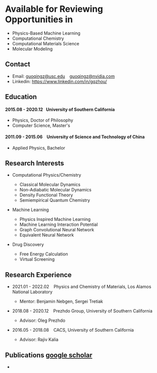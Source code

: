 # Available for Reviewing Opportunities in
* Physics-Based Machine Learning
* Computational Chemistry
* Computational Materials Science
* Molecular Modeling

## Contact
* Email: <guoqingz@usc.edu> &ensp; <guoqingz@nvidia.com>
* Linkedin: <https://www.linkedin.com/in/gqzhou/>

## Education

#### 2015.08 - 2020.12 &ensp;University of Southern California

* Physics, Doctor of Philosophy 
* Computer Science, Master's

#### 2011.09 - 2015.06 &ensp; University of Science and Technology of China

* Applied Physics, Bachelor

## Research Interests
* Computational Physics/Chemistry
    * Classical Molecular Dynamics
    * Non-Adiabatic Molecular Dynamics
    * Density Functional Theory
    * Semiempirical Quantum Chemistry

* Machine Learning
    * Physics Inspired Machine Learning
    * Machine Learning Interaction Potential
    * Graph Convolutional Neural Network
    * Equivalent Neural Network

* Drug Discovery
    * Free Energy Calculation
    * Virtual Screening

## Research Experience
* 2021.01 - 2022.02 &ensp; Physics and Chemistry of Materials, Los Alamos National Laboratory
   * Mentor: Benjamin Nebgen, Sergei Tretiak

* 2018.08 - 2020.12 &ensp; Prezhdo Group, University of Southern California
   * Advisor: Oleg Prezhdo

* 2016.05 - 2018.08 &ensp; CACS, University of Southern California
   * Advisor: Rajiv Kalia

## Publications [google scholar](https://scholar.google.com/citations?user=WEVRSg0AAAAJ&hl=en)
*



